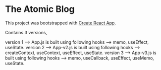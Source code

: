 # The Atomic Blog

This project was bootstrapped with [Create React App](https://github.com/facebook/create-react-app).

Contains 3 versions,

version 1 --> App.js is built using following hooks --> memo, useEffect, useState.
version 2 --> App-v2.js is built using following hooks --> createContext, useContext, useEffect, useState.
version 3 --> App-v3.js is built using following hooks --> memo, useCallback, useEffect, useMemo, useState.
